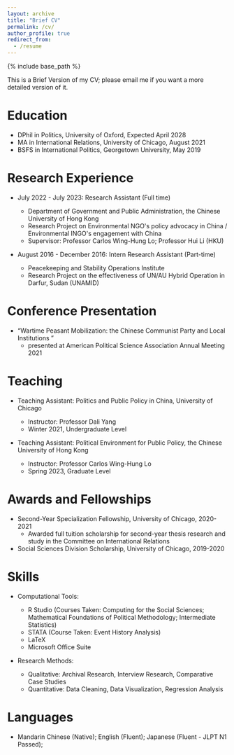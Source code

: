 ```yaml
---
layout: archive
title: "Brief CV"
permalink: /cv/
author_profile: true
redirect_from:
  - /resume
---
```


{% include base_path %}

This is a Brief Version of my CV; please email me if you want a more detailed version of it.

Education
======
* DPhil in Politics, University of Oxford, Expected April 2028
* MA in International Relations, University of Chicago, August 2021
* BSFS in International Politics, Georgetown University, May 2019
  
Research Experience
======
* July 2022 - July 2023: Research Assistant (Full time) 
  * Department of Government and Public Administration, the Chinese University of Hong Kong
  * Research Project on Environmental NGO's policy advocacy in China / Environmental INGO's engagement with China
  * Supervisor: Professor Carlos Wing-Hung Lo; Professor Hui Li (HKU)

* August 2016 - December 2016: Intern Research Assistant (Part-time)
  * Peacekeeping and Stability Operations Institute
  * Research Project on the effectiveness of UN/AU Hybrid Operation in Darfur, Sudan (UNAMID)

Conference Presentation
======
* “Wartime Peasant Mobilization: the Chinese Communist Party and Local Institutions ”
  * presented at American Political Science Association Annual Meeting 2021
  
Teaching
======
* Teaching Assistant: Politics and Public Policy in China, University of Chicago
  * Instructor: Professor Dali Yang
  * Winter 2021, Undergraduate Level
    
* Teaching Assistant: Political Environment for Public Policy, the Chinese University of Hong Kong
  * Instructor: Professor Carlos Wing-Hung Lo
  * Spring 2023, Graduate Level
 
Awards and Fellowships
======
* Second-Year Specialization Fellowship, University of Chicago, 2020-2021
  * Awarded full tuition scholarship for second-year thesis research and study in the Committee on International Relations
* Social Sciences Division Scholarship, University of Chicago, 2019-2020
  
Skills
======
* Computational Tools:
  * R Studio (Courses Taken: Computing for the Social Sciences; Mathematical Foundations of Political Methodology; Intermediate Statistics)
  * STATA (Course Taken: Event History Analysis)
  * LaTeX
  * Microsoft Office Suite
    
* Research Methods:
  * Qualitative: Archival Research, Interview Research, Comparative Case Studies
  * Quantitative: Data Cleaning, Data Visualization, Regression Analysis
  
Languages
======
* Mandarin Chinese (Native); English (Fluent); Japanese (Fluent - JLPT N1 Passed);
